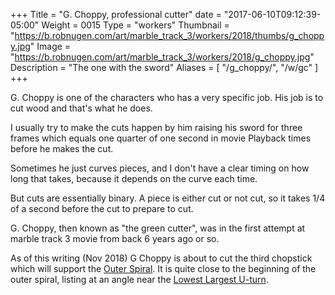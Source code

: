+++
Title = "G. Choppy, professional cutter"
date = "2017-06-10T09:12:39-05:00"
Weight = 0015
Type = "workers"
Thumbnail = "https://b.robnugen.com/art/marble_track_3/workers/2018/thumbs/g_choppy.jpg"
Image = "https://b.robnugen.com/art/marble_track_3/workers/2018/g_choppy.jpg"
Description = "The one with the sword"
Aliases = [
  "/g_choppy/",
  "/w/gc"
]
+++

G. Choppy is one of the characters who has a very specific job. His job is to cut wood and that's what he does.

I usually try to make the cuts happen by him raising his sword for three frames which equals one quarter of one second in movie Playback times before he makes the cut.

Sometimes he just curves pieces, and I don't have a clear timing on how long that takes, because it depends on the curve each time.

But cuts are essentially binary.  A piece is either cut or not cut, so it takes 1/4 of a second before the cut to prepare to cut.

G. Choppy, then known as "the green cutter", was in the first attempt at marble track 3 movie from back 6 years ago or so.

As of this writing (Nov 2018) G Choppy is about to cut the third chopstick which will support the [Outer Spiral](/p/os).  It is quite close to the beginning of the outer spiral, listing at an angle near the [Lowest Largest U-turn](/p/llut).